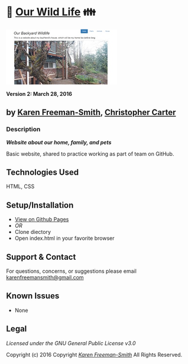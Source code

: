 # :dolls: [Our Wild Life](http://karenfreemansmith.github.io/wildlife) :family:
![project screenshot](/img/screenshot.jpg)

__Version 2: March 28, 2016__

## by [Karen Freeman-Smith](http://karenfreemansmith.github.io), [Christopher Carter](http://chriscarter777.github.io)

### Description
__*Website about our home, family, and pets*__

Basic website, shared to practice working as part of team on GitHub.

## Technologies Used
HTML, CSS

## Setup/Installation
* [View on Github Pages](https://karenfreemansmith.github.io/EpicIntroWk1-PetWebsite)
* _OR_
* Clone diectory 
* Open index.html in your favorite browser

## Support & Contact
For questions, concerns, or suggestions please email karenfreemansmith@gmail.com

## Known Issues
* None

## Legal
*Licensed under the GNU General Public License v3.0*

Copyright (c) 2016 Copyright _[Karen Freeman-Smith](https://karenfreemansmith.github.io)_ All Rights Reserved.
